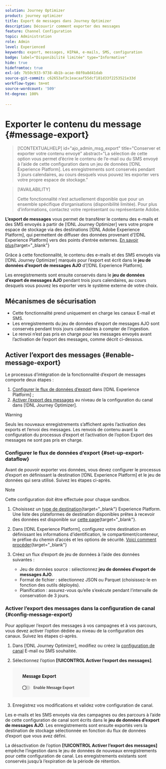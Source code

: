 ```yaml
---
solution: Journey Optimizer
product: journey optimizer
title: Export de messages dans Journey Optimizer
description: Découvrir comment exporter des messages
feature: Channel Configuration
topic: Administration
role: Admin
level: Experienced
keywords: export, messages, HIPAA, e-mails, SMS, configuration
badge: label="Disponibilité limitée" type="Informative"
hide: true
hidefromtoc: true
exl-id: 7b50c933-9738-4b1b-acae-08f0a8d41dab
source-git-commit: c62653af3c1eacaaf55dcf181d33f2253521e33d
workflow-type: tm+mt
source-wordcount: '509'
ht-degree: 100%

---
```


# Exporter le contenu du message {#message-export}

>[!CONTEXTUALHELP]
>id="ajo_admin_msg_export"
>title="Conserver et exporter votre contenu envoyé"
>abstract="La sélection de cette option vous permet d’écrire le contenu de l’e-mail ou du SMS envoyé à l’aide de cette configuration dans un jeu de données [!DNL Experience Platform]. Les enregistrements sont conservés pendant 3 jours calendaires, au cours desquels vous pouvez les exporter vers votre propre espace de stockage."

>[!AVAILABILITY]
>
>Cette fonctionnalité n’est actuellement disponible que pour un ensemble spécifique d’organisations (disponibilité limitée). Pour plus d’informations, contactez votre représentant ou représentante Adobe.

**L’export de messages** vous permet de transférer le contenu des e-mails et des SMS envoyés à partir de [!DNL Journey Optimizer] vers votre propre espace de stockage via des destinations [!DNL Adobe Experience Platform], qui permettent de diffuser des données provenant d’[!DNL Experience Platform] vers des points d’entrée externes. [En savoir plus](https://experienceleague.adobe.com/fr/docs/experience-platform/destinations/home){target="_blank"}

Grâce à cette fonctionnalité, le contenu des e-mails et des SMS envoyés via [!DNL Journey Optimizer] marqués pour l’export est écrit dans le **jeu de données d’export de messages AJO** d’[!DNL Experience Platform].

Les enregistrements sont ensuite conservés dans le **jeu de données d’export de messages AJO** pendant trois jours calendaires, au cours desquels vous pouvez les exporter vers le système externe de votre choix.
<!--
## Terminology

* **[!DNL Experience Platform] destinations** - Framework to deliver data out of Experience Platform into external endpoints. [Learn more](https://experienceleague.adobe.com/fr/docs/experience-platform/destinations/home){target="_blank"}
* **AJO Message Export Dataset** - An [!DNL Experience Platform] dataset which stores the message content of email and SMS messages sent via [!DNL Journey Optimizer] which have been marked for export.
* **Retention**: Records in the AJO Message Export Dataset are retained for 3 calendar days from ingestion.-->

## Mécanismes de sécurisation

* Cette fonctionnalité prend uniquement en charge les canaux E-mail et SMS.
* Les enregistrements du jeu de données d’export de messages AJO sont conservés pendant trois jours calendaires à compter de l’ingestion.
* Le renvoi n’est pas pris en charge pour les messages envoyés avant l’activation de l’export des messages, comme décrit ci-dessous.

## Activer l’export des messages {#enable-message-export}

Le processus d’intégration de la fonctionnalité d’export de messages comporte deux étapes :

1. [Configurer le flux de données d’export](#set-up-export-dataflow) dans [!DNL Experience Platform] ;
1. [Activer l’export des messages](#config-message-export) au niveau de la configuration du canal dans [!DNL Journey Optimizer].

>[!WARNING]
>
>Seuls les nouveaux enregistrements s’affichent après l’activation des exports et l’envoi des messages. Les renvois de contenu avant la configuration du processus d’export et l’activation de l’option Export des messages ne sont pas pris en charge.

### Configurer le flux de données d’export {#set-up-export-dataflow}

Avant de pouvoir exporter vos données, vous devez configurer le processus d’export en définissant la destination [!DNL Experience Platform] et le jeu de données qui sera utilisé. Suivez les étapes ci-après.

>[!NOTE]
>
>Cette configuration doit être effectuée pour chaque sandbox.

1. Choisissez un [type de destination](https://experienceleague.adobe.com/fr/docs/experience-platform/destinations/destination-types){target="_blank"} Experience Platform. Une liste des plateformes de destination disponibles prêtes à recevoir des données est disponible sur [cette page](https://experienceleague.adobe.com/fr/docs/experience-platform/destinations/catalog/overview){target="_blank"}.

1. Dans [!DNL Experience Platform], configurez votre destination en définissant les informations d’identification, le compartiment/conteneur, le préfixe du chemin d’accès et les options de sécurité. [Voici comment procéder](https://experienceleague.adobe.com/fr/docs/experience-platform/destinations/ui/activate/export-datasets){target="_blank"}

1. Créez un flux d’export de jeu de données à l’aide des données suivantes :

   * Jeu de données source : sélectionnez **jeu de données d’export de messages AJO**.
   * Format de fichier : sélectionnez JSON ou Parquet (choisissez-le en fonction des outils déployés).
   * Planification : assurez-vous qu’elle s’exécute pendant l’intervalle de conservation de 3 jours.

### Activer l’export des messages dans la configuration de canal {#config-message-export}

Pour appliquer l’export des messages à vos campagnes et à vos parcours, vous devez activer l’option dédiée au niveau de la configuration des canaux. Suivez les étapes ci-après.

1. Dans [!DNL Journey Optimizer], modifiez ou créez la [configuration de canal](channel-surfaces.md#create-channel-surface) E-mail ou SMS souhaitée.

1. Sélectionnez l’option **[!UICONTROL Activer l’export des messages]**.

   ![](assets/config-message-export.png)

1. Enregistrez vos modifications et validez votre configuration de canal.

Les e-mails et les SMS envoyés via des campagnes ou des parcours à l’aide de cette configuration de canal sont écrits dans le **jeu de données d’export de messages AJO**. Les enregistrements sont ensuite exportés vers la destination de stockage sélectionnée en fonction du flux de données d’export que vous avez défini.

La désactivation de l’option **[!UICONTROL Activer l’export des messages]** empêche l’ingestion dans le jeu de données de nouveaux enregistrements pour cette configuration de canal. Les enregistrements existants sont conservés jusqu’à l’expiration de la période de rétention.
